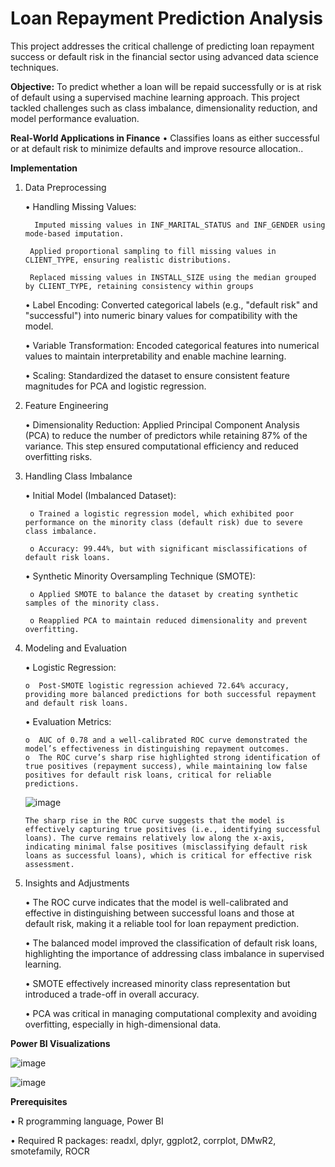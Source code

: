 # Loan Repayment Prediction Analysis

This project addresses the critical challenge of predicting loan repayment success or default risk in the financial sector using advanced data science techniques.

**Objective:**
To predict whether a loan will be repaid successfully or is at risk of default using a supervised machine learning approach. This project tackled challenges such as class imbalance, dimensionality reduction, and model performance evaluation.

**Real-World Applications in Finance**
  •	Classifies loans as either successful or at default risk to minimize defaults and improve resource allocation..
  

**Implementation**	



  1. Data Preprocessing

     •	Handling Missing Values:

           Imputed missing values in INF_MARITAL_STATUS and INF_GENDER using mode-based imputation.
   
          Applied proportional sampling to fill missing values in CLIENT_TYPE, ensuring realistic distributions.
   
          Replaced missing values in INSTALL_SIZE using the median grouped by CLIENT_TYPE, retaining consistency within groups
     

     •	Label Encoding: Converted categorical labels (e.g., "default risk" and "successful") into numeric binary values for compatibility with the model.
     
     •	Variable Transformation: Encoded categorical features into numerical values to maintain interpretability and enable machine learning.
     
     •	Scaling: Standardized the dataset to ensure consistent feature magnitudes for PCA and logistic regression.
     
  
  3. Feature Engineering

     •  Dimensionality Reduction: Applied Principal Component Analysis (PCA) to reduce the number of predictors while retaining 87% of the variance. This step ensured computational efficiency and  reduced overfitting risks.

  
  4. Handling Class Imbalance
     

     •	Initial Model (Imbalanced Dataset):
     
          o	Trained a logistic regression model, which exhibited poor performance on the minority class (default risk) due to severe class imbalance.
       
          o	Accuracy: 99.44%, but with significant misclassifications of default risk loans.

     •	Synthetic Minority Oversampling Technique (SMOTE):

          o	Applied SMOTE to balance the dataset by creating synthetic samples of the minority class.
       
          o	Reapplied PCA to maintain reduced dimensionality and prevent overfitting.
     
  5. Modeling and Evaluation

     •	Logistic Regression:

         o	Post-SMOTE logistic regression achieved 72.64% accuracy, providing more balanced predictions for both successful repayment and default risk loans.
     
     •	Evaluation Metrics:

         o	AUC of 0.78 and a well-calibrated ROC curve demonstrated the model’s effectiveness in distinguishing repayment outcomes.
         o	The ROC curve’s sharp rise highlighted strong identification of true positives (repayment success), while maintaining low false positives for default risk loans, critical for reliable predictions.
      
      ![image](https://github.com/user-attachments/assets/37074b7e-42de-43de-8fee-c88d7d072c29)


         The sharp rise in the ROC curve suggests that the model is effectively capturing true positives (i.e., identifying successful loans). The curve remains relatively low along the x-axis, indicating minimal false positives (misclassifying default risk loans as successful loans), which is critical for effective risk assessment.

     
  6. Insights and Adjustments

     •	The ROC curve indicates that the model is well-calibrated and effective in distinguishing between successful loans and those at default risk, making it a reliable tool for loan repayment prediction.
     
     •	The balanced model improved the classification of default risk loans, highlighting the importance of addressing class imbalance in supervised learning.
     
     •	SMOTE effectively increased minority class representation but introduced a trade-off in overall accuracy.
     
     •	PCA was critical in managing computational complexity and avoiding overfitting, especially in high-dimensional data.
     
        
**Power BI Visualizations**

    
  
  ![image](https://github.com/user-attachments/assets/73a48e01-d893-47b0-a8f1-122c54d4f7b3)
  

  ![image](https://github.com/user-attachments/assets/4c8f36bc-1570-4a8d-bb6b-8aebb9f79d78)


**Prerequisites**

  • R programming language, Power BI

  • Required R packages: readxl, dplyr, ggplot2, corrplot, DMwR2, smotefamily, ROCR

